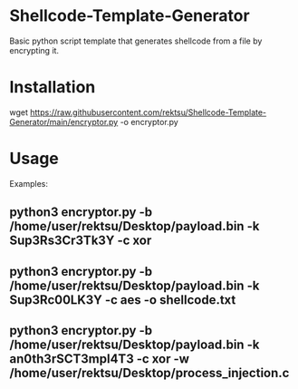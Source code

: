 # Shellcode-Template-Generator
Basic python script template that generates shellcode from a file by encrypting it.

# Installation
wget https://raw.githubusercontent.com/rektsu/Shellcode-Template-Generator/main/encryptor.py -o encryptor.py

# Usage
Examples:


## python3 encryptor.py -b /home/user/rektsu/Desktop/payload.bin -k Sup3Rs3Cr3Tk3Y -c xor
## python3 encryptor.py -b /home/user/rektsu/Desktop/payload.bin -k Sup3Rc00LK3Y -c aes -o shellcode.txt
## python3 encryptor.py -b /home/user/rektsu/Desktop/payload.bin -k an0th3rSCT3mpl4T3 -c xor -w /home/user/rektsu/Desktop/process_injection.c
